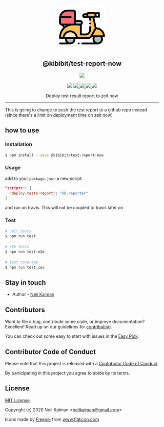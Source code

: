 <p align="center">
  <a href="https://github.com/Kibibit/test-report-now" target="blank"><img src="./scooter.svg" width="150" ></a>
  <h2 align="center">
    @kibibit/test-report-now
  </h2>
</p>
<p align="center">
  <a href="https://www.npmjs.com/package/@kibibit/test-report-now"><img src="https://img.shields.io/npm/v/@kibibit/test-report-now/latest.svg?style=for-the-badge&logo=npm&color=CB3837"></a>
</p>
<p align="center">
  <a href="https://www.npmjs.com/package/@kibibit/test-report-now"><img src="https://img.shields.io/npm/v/@kibibit/test-report-now/next.svg?style=flat-square&logo=npm&color=CB3837"></a>
  <a href="https://travis-ci.org/Kibibit/test-report-now">
  <img src="https://travis-ci.org/Kibibit/test-report-now.svg?branch=master">
  </a>
  <a href="https://coveralls.io/github/Kibibit/test-report-now?branch=master">
  <img src="https://coveralls.io/repos/github/Kibibit/test-report-now/badge.svg?branch=master">
  </a>
  <a href="http://greenkeeper.io">
    <img src="https://badges.greenkeeper.io/Kibibit/test-report-now.svg">
  </a>
  <a href="https://salt.bountysource.com/teams/kibibit"><img src="https://img.shields.io/endpoint.svg?url=https://monthly-salt.now.sh/kibibit&style=flat-square"></a>
</p>
<p align="center">
  Deploy test result report to zeit now
</p>
<hr>

This is going to change to push the test report to a github repo instead (since there's a limit on deployment time on zeit now)

## how to use

### Installation

```bash
$ npm install --save @kibibit/test-report-now
```

### Usage

add to your `package.json` a new script:

```json
"scripts": {
  "deploy-tests-report": "kb-reporter"
}
```

and run on travis. This will not be coupled to travis later on

### Test

```bash
# unit tests
$ npm run test

# e2e tests
$ npm run test:e2e

# test coverage
$ npm run test:cov
```

## Stay in touch

- Author - [Neil Kalman](https://github.com/thatkookooguy)

## Contributors

Want to file a bug, contribute some code, or improve documentation? Excellent! Read up on our guidelines for [contributing](CONTRIBUTING.MD).

You can check out some easy to start with issues in the [Easy Pick](https://github.com/Kibibit/kb-hologram/labels/Easy%20Pick).

## Contributor Code of Conduct
Please note that this project is released with a [Contributor Code of Conduct](CODE_OF_CONDUCT.md).

By participating in this project you agree to abide by its terms.

## License

[MIT License](LICENSE)

Copyright (c) 2020 Neil Kalman &lt;neilkalman@gmail.com&gt;

<div>Icons made by <a href="https://www.flaticon.com/authors/freepik" title="Freepik">Freepik</a> from <a href="https://www.flaticon.com/" title="Flaticon">www.flaticon.com</a></div>
